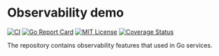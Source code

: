 # Observability demo

[![CI](https://github.com/malkev1ch/observability/actions/workflows/ci.yaml/badge.svg)](https://github.com/malkev1ch/observability/actions/workflows/ci.yaml)
[![Go Report Card](https://goreportcard.com/badge/github.com/malkev1ch/observability)](https://goreportcard.com/report/github.com/malkev1ch/observability?dummy=unused)
[![MIT License](http://img.shields.io/badge/license-MIT-blue.svg?style=flat)](LICENSE)
[![Coverage Status](https://coveralls.io/repos/github/malkev1ch/observability/badge.svg?branch=master)](https://coveralls.io/github/malkev1ch/observability?branch=master)

The repository contains observability features that used in Go services. 
